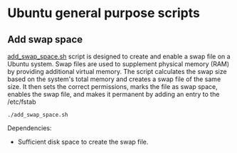 # Ubuntu general purpose scripts

## Add swap space

[add_swap_space.sh](add_swap_space.sh) script is designed to create and enable a swap file on a Ubuntu system. Swap files are used to supplement physical memory (RAM) by providing additional virtual memory. The script calculates the swap size based on the system's total memory and creates a swap file of the same size. It then sets the correct permissions, marks the file as swap space, enables the swap file, and makes it permanent by adding an entry to the /etc/fstab


```
./add_swap_space.sh
```

Dependencies:

- Sufficient disk space to create the swap file.


